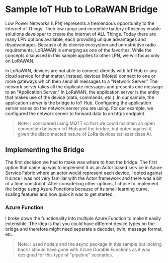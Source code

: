 # Sample IoT Hub to LoRaWAN Bridge

Low Power Networks (LPN) represents a tremendous opportunity to the Internet of Things. Their low range and incredible battery efficiency enable solutions developer to create the Internet of ALL Things. Today there are many LPN options available, each providing unique advantages and disadvantages.  Because of its diverse ecosystem and unrestrictive radio requirements, LoRAWAN is emerging as one of the favorites. While the concepts discussed in this sample applies to other LPN, we will focus only on LoRAWAN.

In LoRaWAN, devices are not able to connect directly with IoT Hub or any cloud service for that matter. Instead, devices (Motes) connect to one or more gateways which then send all messages to a "Network Server." The network server takes all the duplicate messages and presents one message to an "Application Server." In LoRaWAN, the application server is the entity that makes use of the device (data, commands, etc.). In our sample, the application server is the bridge to IoT Hub. Configuring the application server varies on the network server you are using. For our example, we configured the network server to forward data to an https endpoint. 

>Note: I considered using MQTT so that we could maintain an open connection between IoT Hub and the bridge, but opted against it given the disconnected nature of LoRa devices (at least class A).

## Implementing the Bridge

The first decision we had to make was where to host the bridge. The first option that came up was to implement it as an Actor based service in Azure Service Fabric where an actor would represent each device. I opted against it since I was not very familiar with the Actor framework and there was a bit of a time constraint. After considering other options, I chose to implement the bridge using Azure Functions because of its small learning curve, scaling features and how quick it was to get started.

### Azure Function

I broke down the functionality into multiple Azure Function to make it easily extensible. The idea is that you could have different device types on the bridge and therefore might need separate a decoder, twin, message format, etc. 

>Note: I used nodejs and the async package in this sample but looking back I should have gone with Azure Durable Functions as it was designed for this type of "pipeline" scenarios.